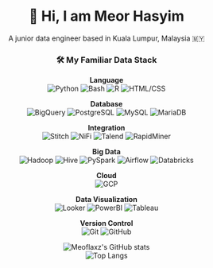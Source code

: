 <p align="center">
 <h1 align="center">👋 Hi, I am Meor Hasyim</h1>
</p>

<p align="center">
 A junior data engineer based in Kuala Lumpur, Malaysia 🇲🇾
</p>

<h3 align="center">🛠️ My Familiar Data Stack</h3>

<p align="center">
 <b>Language</b><br>
 <img src="https://img.shields.io/badge/Python-3776AB?style=flat&logo=python&logoColor=white" alt="Python">
 <img src="https://img.shields.io/badge/Bash-121011?style=flat&logo=gnu-bash&logoColor=white" alt="Bash">
 <img src="https://img.shields.io/badge/R-276DC3?style=flat&logo=r&logoColor=white" alt="R">
 <img src="https://img.shields.io/badge/HTML%2FCSS-239120?style=flat&logo=html5&logoColor=white" alt="HTML/CSS">
</p>

<p align="center">
 <b>Database</b><br>
 <img src="https://img.shields.io/badge/BigQuery-4285F4?style=flat&logo=google-cloud&logoColor=white" alt="BigQuery">
 <img src="https://img.shields.io/badge/PostgreSQL-316192?style=flat&logo=postgresql&logoColor=white" alt="PostgreSQL">
 <img src="https://img.shields.io/badge/MySQL-005C84?style=flat&logo=mysql&logoColor=white" alt="MySQL">
 <img src="https://img.shields.io/badge/MariaDB-003545?style=flat&logo=mariadb&logoColor=white" alt="MariaDB">
</p>

<p align="center">
 <b>Integration</b><br>
 <img src="https://img.shields.io/badge/Stitch-4285F4?style=flat&logo=google-cloud&logoColor=white" alt="Stitch">
 <img src="https://img.shields.io/badge/NiFi-017CEE?style=flat&logo=apache&logoColor=white" alt="NiFi">
 <img src="https://img.shields.io/badge/Talend-FF6D70?style=flat&logo=talend&logoColor=white" alt="Talend">
 <img src="https://img.shields.io/badge/RapidMiner-00B1E5?style=flat&logo=rapidminer&logoColor=white" alt="RapidMiner">
</p>

<p align="center">
 <b>Big Data</b><br>
 <img src="https://img.shields.io/badge/Hadoop-66CCFF?style=flat&logo=apache-hadoop&logoColor=black" alt="Hadoop">
 <img src="https://img.shields.io/badge/Hive-FDEE21?style=flat&logo=apache-hive&logoColor=black" alt="Hive">
 <img src="https://img.shields.io/badge/PySpark-E25A1C?style=flat&logo=apache-spark&logoColor=white" alt="PySpark">
 <img src="https://img.shields.io/badge/Airflow-017CEE?style=flat&logo=apache-airflow&logoColor=white" alt="Airflow">
 <img src="https://img.shields.io/badge/Databricks-FF3621?style=flat&logo=databricks&logoColor=white" alt="Databricks">
</p>

<p align="center">
 <b>Cloud</b><br>
 <img src="https://img.shields.io/badge/Google_Cloud-4285F4?style=flat&logo=google-cloud&logoColor=white" alt="GCP">
</p>

<p align="center">
 <b>Data Visualization</b><br>
 <img src="https://img.shields.io/badge/Looker-4285F4?style=flat&logo=looker&logoColor=white" alt="Looker">
 <img src="https://img.shields.io/badge/PowerBI-F2C811?style=flat&logo=Power%20BI&logoColor=black" alt="PowerBI">
 <img src="https://img.shields.io/badge/Tableau-E97627?style=flat&logo=Tableau&logoColor=white" alt="Tableau">
</p>

<p align="center">
 <b>Version Control</b><br>
 <img src="https://img.shields.io/badge/Git-E44C30?style=flat&logo=git&logoColor=white" alt="Git">
 <img src="https://img.shields.io/badge/GitHub-100000?style=flat&logo=github&logoColor=white" alt="GitHub">
</p>

<p align="center">
 <img src="https://github-readme-stats.vercel.app/api?username=meoflaxz" alt="Meoflaxz's GitHub stats">
 <br>
 <img src="https://github-readme-stats.vercel.app/api/top-langs/?username=meoflaxz&layout=compact" alt="Top Langs">
</p>
